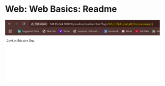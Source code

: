 # Web: Web Basics: Readme

![image](https://github.com/andreipopescufilimon/SSS-Web-v12-Write-Ups/blob/main/SSS%20v12%20Session%2001/images-s1/readme.jpg)
